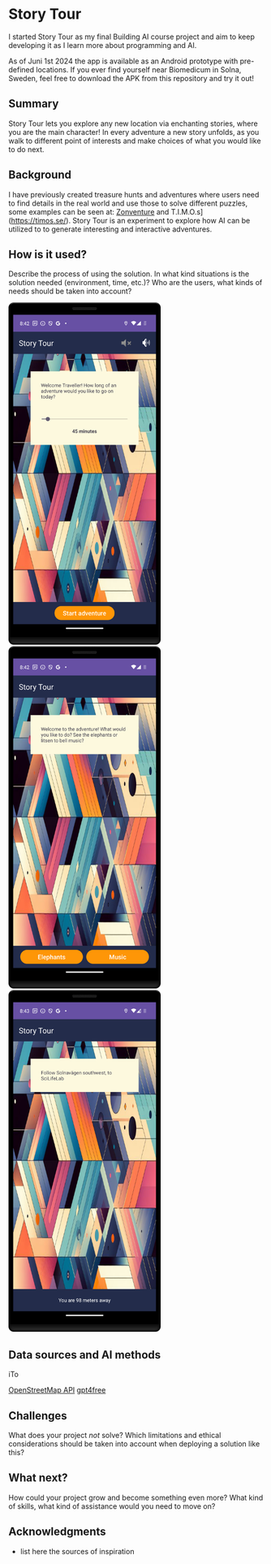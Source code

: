 # Story Tour

I started Story Tour as my final Building AI course project and aim to keep developing it as I learn more about programming and AI. 

As of Juni 1st 2024 the app is available as an Android prototype with pre-defined locations. If you ever find yourself near Biomedicum in Solna, Sweden, feel free to download the APK from this repository and try it out!


## Summary

Story Tour lets you explore any new location via enchanting stories, where you are the main character! In every adventure a new story unfolds, as you walk to different point of interests and make choices of what you would like to do next.


## Background

I have previously created treasure hunts and adventures where users need to find details in the real world and use those to solve different puzzles, some examples can be seen at: [Zonventure](https://zonventure.com/) and T.I.M.O.s](https://timos.se/). Story Tour is an experiment to explore how AI can be utilized to to generate interesting and interactive adventures.


## How is it used?

Describe the process of using the solution. In what kind situations is the solution needed (environment, time, etc.)? Who are the users, what kinds of needs should be taken into account?

<img src="/Screenshots/Screenshot_01.png" width="300">
<img src="/Screenshots/Screenshot_02.png" width="300">
<img src="/Screenshots/Screenshot_03.png" width="300">



## Data sources and AI methods
iTo 


[OpenStreetMap API](https://wiki.openstreetmap.org/wiki/API_v0.6)
[gpt4free](https://github.com/xtekky/gpt4free)


## Challenges

What does your project _not_ solve? Which limitations and ethical considerations should be taken into account when deploying a solution like this?

## What next?

How could your project grow and become something even more? What kind of skills, what kind of assistance would you  need to move on? 


## Acknowledgments

* list here the sources of inspiration 
